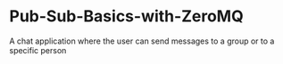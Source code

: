 # Pub-Sub-Basics-with-ZeroMQ

A chat application where the user can send messages to a group or to a specific person
